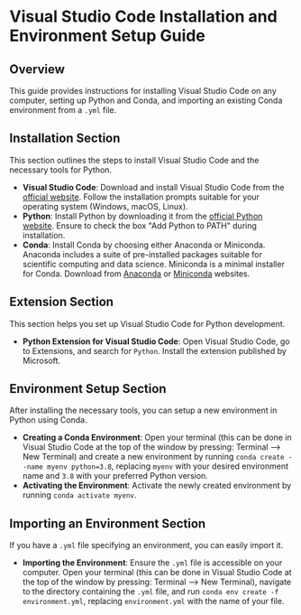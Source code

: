 
# Visual Studio Code Installation and Environment Setup Guide

## Overview
This guide provides instructions for installing Visual Studio Code on any computer, setting up Python and Conda, and importing an existing Conda environment from a `.yml` file.

## Installation Section
This section outlines the steps to install Visual Studio Code and the necessary tools for Python.
- **Visual Studio Code**: Download and install Visual Studio Code from the [official website](https://code.visualstudio.com/). Follow the installation prompts suitable for your operating system (Windows, macOS, Linux).
- **Python**: Install Python by downloading it from the [official Python website](https://www.python.org/downloads/). Ensure to check the box "Add Python to PATH" during installation.
- **Conda**: Install Conda by choosing either Anaconda or Miniconda. Anaconda includes a suite of pre-installed packages suitable for scientific computing and data science. Miniconda is a minimal installer for Conda. Download from [Anaconda](https://www.anaconda.com/products/individual) or [Miniconda](https://docs.conda.io/en/latest/miniconda.html) websites.

## Extension Section
This section helps you set up Visual Studio Code for Python development.
- **Python Extension for Visual Studio Code**: Open Visual Studio Code, go to Extensions, and search for `Python`. Install the extension published by Microsoft.

## Environment Setup Section
After installing the necessary tools, you can setup a new environment in Python using Conda.
- **Creating a Conda Environment**: Open your terminal (this can be done in Visual Studio Code at the top of the window by pressing: Terminal --> New Terminal) and create a new environment by running `conda create --name myenv python=3.8`, replacing `myenv` with your desired environment name and `3.8` with your preferred Python version.
- **Activating the Environment**: Activate the newly created environment by running `conda activate myenv`.

## Importing an Environment Section
If you have a `.yml` file specifying an environment, you can easily import it.
- **Importing the Environment**: Ensure the `.yml` file is accessible on your computer. Open your terminal (this can be done in Visual Studio Code at the top of the window by pressing: Terminal --> New Terminal), navigate to the directory containing the `.yml` file, and run `conda env create -f environment.yml`, replacing `environment.yml` with the name of your file.
